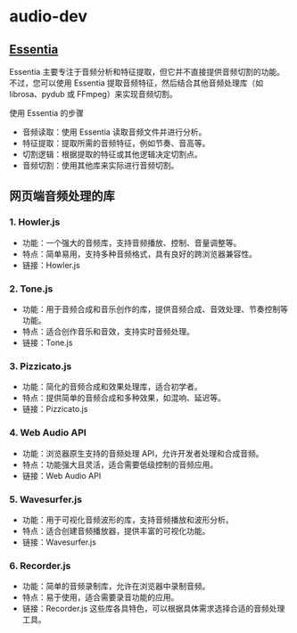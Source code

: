# audio-dev
## [Essentia](https://www.npmjs.com/package/essentia.js)

Essentia 主要专注于音频分析和特征提取，但它并不直接提供音频切割的功能。不过，您可以使用 Essentia 提取音频特征，然后结合其他音频处理库（如 librosa、pydub 或 FFmpeg）来实现音频切割。

使用 Essentia 的步骤
- 音频读取：使用 Essentia 读取音频文件并进行分析。
- 特征提取：提取所需的音频特征，例如节奏、音高等。
- 切割逻辑：根据提取的特征或其他逻辑决定切割点。
- 音频切割：使用其他库来实际进行音频切割。

## 网页端音频处理的库
### 1. Howler.js
- 功能：一个强大的音频库，支持音频播放、控制、音量调整等。
- 特点：简单易用，支持多种音频格式，具有良好的跨浏览器兼容性。
- 链接：Howler.js
### 2. Tone.js
- 功能：用于音频合成和音乐创作的库，提供音频合成、音效处理、节奏控制等功能。
- 特点：适合创作音乐和音效，支持实时音频处理。
- 链接：Tone.js
### 3. Pizzicato.js
- 功能：简化的音频合成和效果处理库，适合初学者。
- 特点：提供简单的音频合成和多种效果，如混响、延迟等。
- 链接：Pizzicato.js
### 4. Web Audio API
- 功能：浏览器原生支持的音频处理 API，允许开发者处理和合成音频。
- 特点：功能强大且灵活，适合需要低级控制的音频应用。
- 链接：Web Audio API
### 5. Wavesurfer.js
- 功能：用于可视化音频波形的库，支持音频播放和波形分析。
- 特点：适合创建音频播放器，提供丰富的可视化功能。
- 链接：Wavesurfer.js
### 6. Recorder.js
- 功能：简单的音频录制库，允许在浏览器中录制音频。
- 特点：易于使用，适合需要录音功能的应用。
- 链接：Recorder.js
这些库各具特色，可以根据具体需求选择合适的音频处理工具。
